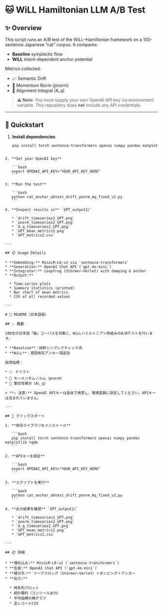 
# 🐱 WiLL Hamiltonian LLM A/B Test

## ✨ Overview  
This script runs an A/B test of the WiLL–Hamiltonian framework on a 100-sentence Japanese “cat” corpus. It compares:  
- **Baseline** symplectic flow  
- **WiLL** intent-dependent anchor potential  

Metrics collected:  
- 📈 Semantic Drift  
- 🏃 Momentum Norm (pnorm)  
- 🔗 Alignment Integral (A_q)  

> **⚠️ Note:** You must supply your own OpenAI API key via environment variable. This repository does **not** include any API credentials.

---

## 🚀 Quickstart

1. **Install dependencies**  
   ```bash
   pip install torch sentence-transformers openai numpy pandas matplotlib tqdm
````

2. **Set your OpenAI key**

   ```bash
   export OPENAI_API_KEY="YOUR_API_KEY_HERE"
   ```

3. **Run the test**

   ```bash
   python cat_anchor_abtest_drift_pnorm_Aq_fixed_v2.py
   ```

4. **Inspect results in** `GPT_output2/`

   * `drift_timeseries2_GPT.png`
   * `pnorm_timeseries2_GPT.png`
   * `A_q_timeseries2_GPT.png`
   * `GPT_mean_metrics2.png`
   * `GPT_metrics2.csv`

---

## 📋 Usage Details

* **Embedding:** MiniLM-L6-v2 via `sentence-transformers`
* **Generation:** OpenAI Chat API (`gpt-4o-mini`)
* **Integrator:** Leapfrog (Störmer–Verlet) with damping & anchor
* **Output:**

  * Time-series plots
  * Summary statistics (printed)
  * Bar chart of mean metrics
  * CSV of all recorded values

---

# 🐾 README（日本語版）

## ✨ 概要

100文の日本語「猫」コーパスを対象に、WiLLハミルトニアン枠組みのA/Bテストを行います。

* **Baseline**：純粋シンプレクティック流
* **WiLL**：意図依存アンカー項追加

取得指標：

* 📈 ドリフト
* 🏃 モーメンタムノルム（pnorm）
* 🔗 整合性積分（A\_q）

> **⚠️ 注意:** OpenAI APIキーは各自で用意し、環境変数に設定してください。APIキーは含まれていません。

---

## 🚀 クイックスタート

1. **依存ライブラリをインストール**

   ```bash
   pip install torch sentence-transformers openai numpy pandas matplotlib tqdm
   ```

2. **APIキーを設定**

   ```bash
   export OPENAI_API_KEY="YOUR_API_KEY_HERE"
   ```

3. **スクリプトを実行**

   ```bash
   python cat_anchor_abtest_drift_pnorm_Aq_fixed_v2.py
   ```

4. **出力結果を確認** `GPT_output2/`

   * `drift_timeseries2_GPT.png`
   * `pnorm_timeseries2_GPT.png`
   * `A_q_timeseries2_GPT.png`
   * `GPT_mean_metrics2.png`
   * `GPT_metrics2.csv`

---

## 📋 詳細

* **埋め込み:** MiniLM-L6-v2 (`sentence-transformers`)
* **生成:** OpenAI Chat API (`gpt-4o-mini`)
* **積分子:** リープフロッグ（Störmer–Verlet）＋ダンピング＋アンカー
* **出力:**

  * 時系列プロット
  * 統計要約（コンソール出力）
  * 平均指標の棒グラフ
  * 全レコードCSV


